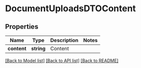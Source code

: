 # DocumentUploadsDTOContent

## Properties
Name | Type | Description | Notes
------------ | ------------- | ------------- | -------------
**content** | **string** | Content | 

[[Back to Model list]](../README.md#documentation-for-models) [[Back to API list]](../README.md#documentation-for-api-endpoints) [[Back to README]](../../README.md)


